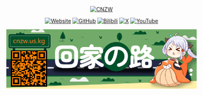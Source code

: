 <div align="center">

[![CNZW](https://github-readme-stats.vercel.app/api?username=CNZWBYWTW&show_icons=true&theme=tokyonight)](https://github.com/CNZWSTUDIO/)  

[![Website](https://img.shields.io/badge/Website-green)](https://cnzw.us.kg/)
[![GitHub](https://img.shields.io/badge/GitHub-CNZWBYWTW-black)](https://github.com/CNZWBYWTW/)
[![Bilibili](https://img.shields.io/badge/Bilibili-CNZW-blue)](https://space.bilibili.com/3493132140284888/)
[![X](https://img.shields.io/badge/X-CNZW--WTW-black)](https://x.com/CNZW_WTW)
[![YouTube](https://img.shields.io/badge/YouTube-CNZW--WTW-red)](https://youtube.com/@CNZW-WTW)

[![CNZW](https://github.com/CNZWBYWTW/www/blob/main/img/home.png)](https://cnzw.us.kg/)

</div>
